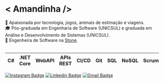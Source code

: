 # &#60; Amandinha /&#62;

<div>🌸 Apaixonada por tecnologia, jogos, animais de estimação e viagens.</div>
<div>🎓 Pós-graduada em Engenharia de Software (UNICSUL) e graduada em Análise e Desenvolvimento de Sistemas (UNICSUL).</div>
<div>💚 Engenheira de Software na <a href="https://www.stone.com.br" target="_blank">Stone</a>.</div>
<br />

| C# | .NET Core | WebAPI | APIs REST | CI/CD | Git | SQL | NoSQL | Scrum | ...
|--|--|--|--|--|--|--|--|--|--|

[![Instagram Badge](https://img.shields.io/badge/-@mands.q-d83268?style=for-the-badge&logo=Instagram&logoColor=white&link=https://www.instagram.com/mands.q/)](https://www.instagram.com/mands.q/)
[![Linkedin Badge](https://img.shields.io/badge/-Amanda%20Nascimento-0a66c2?style=for-the-badge&logo=Linkedin&logoColor=white&link=https://www.linkedin.com/in/amandasdn/)](https://www.linkedin.com/in/amandasdn/)
[![Gmail Badge](https://img.shields.io/badge/-asdn.amanda@gmail.com-ea4335?style=for-the-badge&logo=Gmail&logoColor=white&link=mailto:asdn.amanda@gmail.com)](mailto:asdn.amanda@gmail.com)
